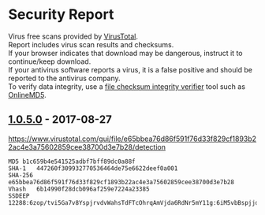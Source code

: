 # Security Report
Virus free scans provided by [VirusTotal](https://www.virustotal.com).  
Report includes virus scan results and checksums.  
If your browser indicates that download may be dangerous, instruct it to continue/keep download.  
If your antivirus software reports a virus, it is a false positive and should be reported to the antivirus company.  
To verify data integrity, use a [file checksum integrity verifier](https://en.wikipedia.org/wiki/File_verification) tool such as [OnlineMD5](http://onlinemd5.com).

## [1.0.5.0] - 2017-08-27
https://www.virustotal.com/gui/file/e65bbea76d86f591f76d33f829cf1893b22ac4e3a75602859cee38700d3e7b28/detection
```
MD5	b1c659b4e541525adbf7bff89dc0a88f
SHA-1	447260f309932770536464de75e6622deef0a001
SHA-256	e65bbea76d86f591f76d33f829cf1893b22ac4e3a75602859cee38700d3e7b28
Vhash	6b14990f28dcb096af259e7224a23385
SSDEEP	12288:6zop/tvi5Ga7v8YspjrvdvWahsTdFTcOhrqAmVjda6RdNr5mY11g:6iM5vbBspjjdvXhmAOrqAmVjddNrR1g
```

[1.0.5.0]: https://www.virustotal.com/gui/file/e65bbea76d86f591f76d33f829cf1893b22ac4e3a75602859cee38700d3e7b28/detection
